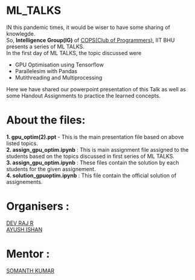 # ML_TALKS

IN this pandemic times, it would be wiser to have some sharing of knowlegde.<br>
So, <B>Intelligence Group(IG)</B> of <a href ="https://www.copsiitbhu.co.in/">COPS(Club of Programmers)</a>, IIT BHU presents a series of ML TALKS.<br>
In the first day of ML TALKS, the topic discussed were 
<ul>
  <li>GPU Optimisation using Tensorflow</li> 
  <li>Parallelesim with Pandas</li> 
  <li>Mutithreading and Multiprocessing</li>
</ul>

Here we have shared our powerpoint presentation of this Talk as well as some Handout Assignments to practice the learned concepts.

# About the files:

   <B>1.  gpu_optim(2).ppt</B> - This is the main presentation file based on above listed topics.<br>
   <B>2.  assign_gpu_optim.ipynb</B> : This is main assignment file assigned to the students based on the topics discussed in first series of ML TALKS.<br>
   <B>3.  <name>assign_gpu_optim.ipynb</B> : These files contain the solution by each students for the given assignement.<br>
   <B>4.  solution_gpuoptim.ipynb</B> : This file contain the official solution of assignements.<br>
 
 
 # Organisers :
   
  <a href = "https://github.com/dev-raj-1729">DEV RAJ R</a><br>
  <a href = "https://github.com/AYUSH-ISHAN">AYUSH ISHAN</a>
  
 # Mentor :
  
  <a href = "https://github.com/hex-plex">SOMANTH KUMAR</a>
  
